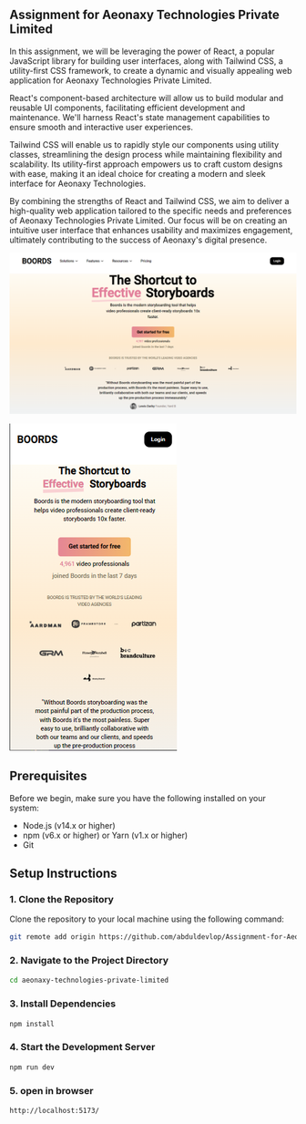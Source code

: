 ## Assignment for Aeonaxy Technologies Private Limited

In this assignment, we will be leveraging the power of React, a popular JavaScript library for building user interfaces, along with Tailwind CSS, a utility-first CSS framework, to create a dynamic and visually appealing web application for Aeonaxy Technologies Private Limited.

React's component-based architecture will allow us to build modular and reusable UI components, facilitating efficient development and maintenance. We'll harness React's state management capabilities to ensure smooth and interactive user experiences.

Tailwind CSS will enable us to rapidly style our components using utility classes, streamlining the design process while maintaining flexibility and scalability. Its utility-first approach empowers us to craft custom designs with ease, making it an ideal choice for creating a modern and sleek interface for Aeonaxy Technologies.

By combining the strengths of React and Tailwind CSS, we aim to deliver a high-quality web application tailored to the specific needs and preferences of Aeonaxy Technologies Private Limited. Our focus will be on creating an intuitive user interface that enhances usability and maximizes engagement, ultimately contributing to the success of Aeonaxy's digital presence.

![Aeonaxy Web View](https://github.com/abduldevlop/Assignment-for-Aeonaxy-Technologies-Private-Limited/blob/main/Screenshot%20(38).png)

![Aeonaxy Mobile View](https://github.com/abduldevlop/Assignment-for-Aeonaxy-Technologies-Private-Limited/blob/main/Screenshot%202024-04-03%20151642.png)

## Prerequisites

Before we begin, make sure you have the following installed on your system:

- Node.js (v14.x or higher)
- npm (v6.x or higher) or Yarn (v1.x or higher)
- Git

## Setup Instructions

### 1. Clone the Repository

Clone the repository to your local machine using the following command:

```bash
git remote add origin https://github.com/abduldevlop/Assignment-for-Aeonaxy-Technologies-Private-Limited.git

```

### 2. Navigate to the Project Directory

```bash
cd aeonaxy-technologies-private-limited
```

### 3. Install Dependencies

```bash
npm install
```

### 4. Start the Development Server

```bash
npm run dev
```

### 5. open in browser

```bash
http://localhost:5173/
```
